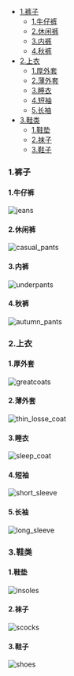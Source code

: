 <!-- vim-toc-markdown GFM -->
- [1.裤子](#1裤子)
  - [1.牛仔裤](#1牛仔裤)
  - [2.休闲裤](#2休闲裤)
  - [3.内裤](#3内裤)
  - [4.秋裤](#4秋裤)
- [2.上衣](#2上衣)
  - [1.厚外套](#1厚外套)
  - [2.薄外套](#2薄外套)
  - [3.睡衣](#3睡衣)
  - [4.短袖](#4短袖)
  - [5.长袖](#5长袖)
- [3.鞋类](#3鞋类)
  - [1.鞋垫](#1鞋垫)
  - [2.袜子](#2袜子)
  - [3.鞋子](#3鞋子)
<!-- vim-toc-markdown -->



### 1.裤子
#### 1.牛仔裤
<!-- 6 -->
![jeans](assest/clothing/jeans.jpg)
#### 2.休闲裤
<!-- 6 -->
![casual_pants](assest/clothing/casual_pants.jpg)
#### 3.内裤
<!-- 4 -->
![underpants](assest/clothing/underpants.jpg)
#### 4.秋裤
<!-- 3 -->
![autumn_pants](assest/clothing/autumn_pants.jpg)


### 2.上衣
#### 1.厚外套
<!-- 3 -->
![greatcoats](assest/clothing/greatcoats.jpg)
#### 2.薄外套
<!-- 2 -->
![thin_losse_coat](assest/clothing/thin_losse_coat.jpg)
#### 3.睡衣
<!-- 2 -->
![sleep_coat](assest/clothing/sleep_coat.jpg)
#### 4.短袖
<!-- 6 -->
![short_sleeve](assest/clothing/short_sleeve.jpg)
#### 5.长袖
<!-- 4 -->
![long_sleeve](assest/clothing/long_sleeve.jpg)


### 3.鞋类
#### 1.鞋垫
<!-- 2 -->
![insoles](assest/clothing/insoles.jpg)
#### 2.袜子
<!-- 9 -->
![scocks](assest/clothing/scocks.jpg)
#### 3.鞋子
<!-- 8 -->
![shoes](assest/clothing/shoes.jpg)
